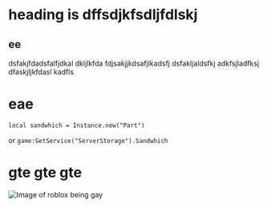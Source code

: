 # heading is dffsdjkfsdljfdlskj
## ee
dsfakjfdadsfalfjdkal dkljlkfda fdjsakjjkdsafjlkadsfj
dsfakljaldsfkj adkfsjladfksj dfaskjljkfdasl kadfls
# eae
```
local sandwhich = Instance.new("Part")
```
or
`game:GetService("ServerStorage").Sandwhich`
# gte gte gte
![Image of roblox being gay](https://m.media-amazon.com/images/I/91I+aIE3iJL._AC_UF1000,1000_QL80_.jpg)
